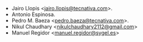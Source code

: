 - Jairo Llopis \<<jairo.llopis@tecnativa.com>\>.
- Antonio Espinosa.
- Pedro M. Baeza \<<pedro.baeza@tecnativa.com>\>.
- Nikul Chaudhary \<<nikulchaudhary2112@gmail.com>\>
- Manuel Regidor \<<manuel.regidor@sygel.es>\>
